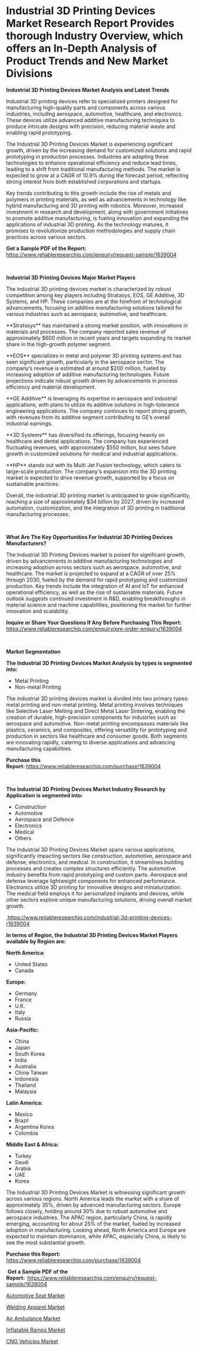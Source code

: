 <p><h1>Industrial 3D Printing Devices Market Research Report Provides thorough Industry Overview, which offers an In-Depth Analysis of Product Trends and New Market Divisions</h1></p><p><strong>Industrial 3D Printing Devices Market Analysis and Latest Trends</strong></p>
<p><p>Industrial 3D printing devices refer to specialized printers designed for manufacturing high-quality parts and components across various industries, including aerospace, automotive, healthcare, and electronics. These devices utilize advanced additive manufacturing techniques to produce intricate designs with precision, reducing material waste and enabling rapid prototyping.</p><p>The Industrial 3D Printing Devices Market is experiencing significant growth, driven by the increasing demand for customized solutions and rapid prototyping in production processes. Industries are adopting these technologies to enhance operational efficiency and reduce lead times, leading to a shift from traditional manufacturing methods. The market is expected to grow at a CAGR of 10.9% during the forecast period, reflecting strong interest from both established corporations and startups.</p><p>Key trends contributing to this growth include the rise of metals and polymers in printing materials, as well as advancements in technology like hybrid manufacturing and 3D printing with robotics. Moreover, increased investment in research and development, along with government initiatives to promote additive manufacturing, is fueling innovation and expanding the applications of industrial 3D printing. As the technology matures, it promises to revolutionize production methodologies and supply chain practices across various sectors.</p></p>
<p><strong>Get a Sample PDF of the Report:&nbsp;</strong> <a href="https://www.reliableresearchiq.com/enquiry/request-sample/1639004?utm_campaign=1137&utm_medium=2&utm_source=Github&utm_content=ia&utm_term=25092024&utm_id=industrial-3d-printing-devices">https://www.reliableresearchiq.com/enquiry/request-sample/1639004</a></p>
<p>&nbsp;</p>
<p><strong>Industrial 3D Printing Devices Major Market Players</strong></p>
<p><p>The industrial 3D printing devices market is characterized by robust competition among key players including Stratasys, EOS, GE Additive, 3D Systems, and HP. These companies are at the forefront of technological advancements, focusing on additive manufacturing solutions tailored for various industries such as aerospace, automotive, and healthcare.</p><p>**Stratasys** has maintained a strong market position, with innovations in materials and processes. The company reported sales revenue of approximately $600 million in recent years and targets expanding its market share in the high-growth polymer segment.</p><p>**EOS** specializes in metal and polymer 3D printing systems and has seen significant growth, particularly in the aerospace sector. The company’s revenue is estimated at around $200 million, fueled by increasing adoption of additive manufacturing technologies. Future projections indicate robust growth driven by advancements in process efficiency and material development.</p><p>**GE Additive** is leveraging its expertise in aerospace and industrial applications, with plans to utilize its additive solutions in high-tolerance engineering applications. The company continues to report strong growth, with revenues from its additive segment contributing to GE’s overall industrial earnings.</p><p>**3D Systems** has diversified its offerings, focusing heavily on healthcare and dental applications. The company has experienced fluctuating revenues, with approximately $550 million, but sees future growth in customized solutions for medical and industrial applications.</p><p>**HP** stands out with its Multi Jet Fusion technology, which caters to large-scale production. The company's expansion into the 3D printing market is expected to drive revenue growth, supported by a focus on sustainable practices.</p><p>Overall, the industrial 3D printing market is anticipated to grow significantly, reaching a size of approximately $34 billion by 2027, driven by increased automation, customization, and the integration of 3D printing in traditional manufacturing processes.</p></p>
<p>&nbsp;</p>
<p><strong>What Are The Key Opportunities For Industrial 3D Printing Devices Manufacturers?</strong></p>
<p><p>The Industrial 3D Printing Devices market is poised for significant growth, driven by advancements in additive manufacturing technologies and increasing adoption across sectors such as aerospace, automotive, and healthcare. The market is projected to expand at a CAGR of over 25% through 2030, fueled by the demand for rapid prototyping and customized production. Key trends include the integration of AI and IoT for enhanced operational efficiency, as well as the rise of sustainable materials. Future outlook suggests continued investment in R&D, enabling breakthroughs in material science and machine capabilities, positioning the market for further innovation and scalability.</p></p>
<p><strong>Inquire or Share Your Questions If Any Before Purchasing This Report:</strong> <a href="https://www.reliableresearchiq.com/enquiry/pre-order-enquiry/1639004?utm_campaign=1137&utm_medium=2&utm_source=Github&utm_content=ia&utm_term=25092024&utm_id=industrial-3d-printing-devices">https://www.reliableresearchiq.com/enquiry/pre-order-enquiry/1639004</a></p>
<p>&nbsp;</p>
<p><strong>Market Segmentation</strong></p>
<p><strong>The Industrial 3D Printing Devices Market Analysis by types is segmented into:</strong></p>
<p><ul><li>Metal Printing</li><li>Non-metal Printing</li></ul></p>
<p><p>The industrial 3D printing devices market is divided into two primary types: metal printing and non-metal printing. Metal printing involves techniques like Selective Laser Melting and Direct Metal Laser Sintering, enabling the creation of durable, high-precision components for industries such as aerospace and automotive. Non-metal printing encompasses materials like plastics, ceramics, and composites, offering versatility for prototyping and production in sectors like healthcare and consumer goods. Both segments are innovating rapidly, catering to diverse applications and advancing manufacturing capabilities.</p></p>
<p><strong>Purchase this Report:&nbsp;</strong><a href="https://www.reliableresearchiq.com/purchase/1639004?utm_campaign=1137&utm_medium=2&utm_source=Github&utm_content=ia&utm_term=25092024&utm_id=industrial-3d-printing-devices">https://www.reliableresearchiq.com/purchase/1639004</a></p>
<p>&nbsp;</p>
<p><strong>The Industrial 3D Printing Devices Market Industry Research by Application is segmented into:</strong></p>
<p><ul><li>Construction</li><li>Automotive</li><li>Aerospace and Defence</li><li>Electronics</li><li>Medical</li><li>Others</li></ul></p>
<p><p>The Industrial 3D Printing Devices Market spans various applications, significantly impacting sectors like construction, automotive, aerospace and defense, electronics, and medical. In construction, it streamlines building processes and creates complex structures efficiently. The automotive industry benefits from rapid prototyping and custom parts. Aerospace and defense leverage lightweight components for enhanced performance. Electronics utilize 3D printing for innovative designs and miniaturization. The medical field employs it for personalized implants and devices, while other sectors explore unique manufacturing solutions, driving overall market growth.</p></p>
<p><a href="https://www.reliableresearchiq.com/industrial-3d-printing-devices-r1639004?utm_campaign=1137&utm_medium=2&utm_source=Github&utm_content=ia&utm_term=25092024&utm_id=industrial-3d-printing-devices">&nbsp;https://www.reliableresearchiq.com/industrial-3d-printing-devices-r1639004</a></p>
<p><strong>In terms of Region, the Industrial 3D Printing Devices Market Players available by Region are:</strong></p>
<p>
    <p> <strong> North America: </strong>
        <ul>
            <li>United States</li>
            <li>Canada</li>
        </ul>
        </p> 
    <p> <strong> Europe: </strong>
        <ul>
            <li>Germany</li>
            <li>France</li>
            <li>U.K.</li>
            <li>Italy</li>
            <li>Russia</li>
        </ul>
        </p> 
    <p> <strong> Asia-Pacific: </strong>
        <ul>
            <li>China</li>
            <li>Japan</li>
            <li>South Korea</li>
            <li>India</li>
            <li>Australia</li>
            <li>China Taiwan</li>
            <li>Indonesia</li>
            <li>Thailand</li>
            <li>Malaysia</li>
        </ul>
        </p> 
    <p> <strong> Latin America: </strong>
        <ul>
            <li>Mexico</li>
            <li>Brazil</li>
            <li>Argentina Korea</li>
            <li>Colombia</li>
        </ul>
        </p> 
    <p> <strong> Middle East & Africa: </strong>
        <ul>
            <li>Turkey</li>
            <li>Saudi</li>
            <li>Arabia</li>
            <li>UAE</li>
            <li>Korea</li>
        </ul>
    </p>
    </p>
<p><p>The Industrial 3D Printing Devices Market is witnessing significant growth across various regions. North America leads the market with a share of approximately 35%, driven by advanced manufacturing sectors. Europe follows closely, holding around 30% due to robust automotive and aerospace industries. The APAC region, particularly China, is rapidly emerging, accounting for about 25% of the market, fueled by increased adoption in manufacturing. Looking ahead, North America and Europe are expected to maintain dominance, while APAC, especially China, is likely to see the most substantial growth.</p></p>
<p><strong>Purchase this Report: </strong><a href="https://www.reliableresearchiq.com/purchase/1639004?utm_campaign=1137&utm_medium=2&utm_source=Github&utm_content=ia&utm_term=25092024&utm_id=industrial-3d-printing-devices">https://www.reliableresearchiq.com/purchase/1639004</a></p>
<p>&nbsp;<strong>Get a Sample PDF of the Report:&nbsp;&nbsp;</strong><a href="https://www.reliableresearchiq.com/enquiry/request-sample/1639004?utm_campaign=1137&utm_medium=2&utm_source=Github&utm_content=ia&utm_term=25092024&utm_id=industrial-3d-printing-devices">https://www.reliableresearchiq.com/enquiry/request-sample/1639004</a></p>
<p><strong></strong></p>
<p><p><a href="https://www.linkedin.com/pulse/automotive-seat-market-share-size-trends-industry-analysis-b9hhf?utm_campaign=1137&utm_medium=2&utm_source=Github&utm_content=ia&utm_term=25092024&utm_id=industrial-3d-printing-devices">Automotive Seat Market</a></p><p><a href="https://issuu.com/reportprime-2/docs/welding-apparel-market-size-2030.pp_8326838d38b07b?utm_campaign=1137&utm_medium=2&utm_source=Github&utm_content=ia&utm_term=25092024&utm_id=industrial-3d-printing-devices">Welding Apparel Market</a></p><p><a href="https://www.linkedin.com/pulse/air-ambulance-industry-insights-report-analyzing-market-vmktf?utm_campaign=1137&utm_medium=2&utm_source=Github&utm_content=ia&utm_term=25092024&utm_id=industrial-3d-printing-devices">Air Ambulance Market</a></p><p><a href="https://issuu.com/reportprime-2/docs/inflatable-ramps-market-size-2030.p_6b43d529ead756?utm_campaign=1137&utm_medium=2&utm_source=Github&utm_content=ia&utm_term=25092024&utm_id=industrial-3d-printing-devices">Inflatable Ramps Market</a></p><p><a href="https://www.linkedin.com/pulse/market-leaders-laggards-global-cng-vehicles-trends-forecast-rqqbf?utm_campaign=1137&utm_medium=2&utm_source=Github&utm_content=ia&utm_term=25092024&utm_id=industrial-3d-printing-devices">CNG Vehicles Market</a></p></p>